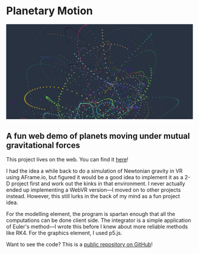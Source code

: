 # Planetary Motion

![](img/planetary-motion-sim/planetary-motion-sim.jpg)

<div id="modal-scroll-point"/>

<div id="modal-subtitle-container"><h2 id="modal-subtitle">A fun web demo of planets moving under mutual gravitational forces</h2></div>

This project lives on the web. You can find it [here](https://bguesman.github.io/planetary-motion-sim/)!

I had the idea a while back to do a simulation of Newtonian gravity in VR using AFrame.io, but figured it would be a good idea to implement it as a 2-D project first and work out the kinks in that environment. I never actually ended up implementing a WebVR version—I moved on to other projects instead. However, this still lurks in the back of my mind as a fun project idea.

For the modelling element, the program is spartan enough that all the computations can be done client side. The integrator is a simple application of Euler's method—I wrote this before I knew about more reliable methods like RK4. For the graphics element, I used p5.js.

Want to see the code? This is a [public repository on GitHub](https://github.com/bguesman/planetary-motion-sim)!
